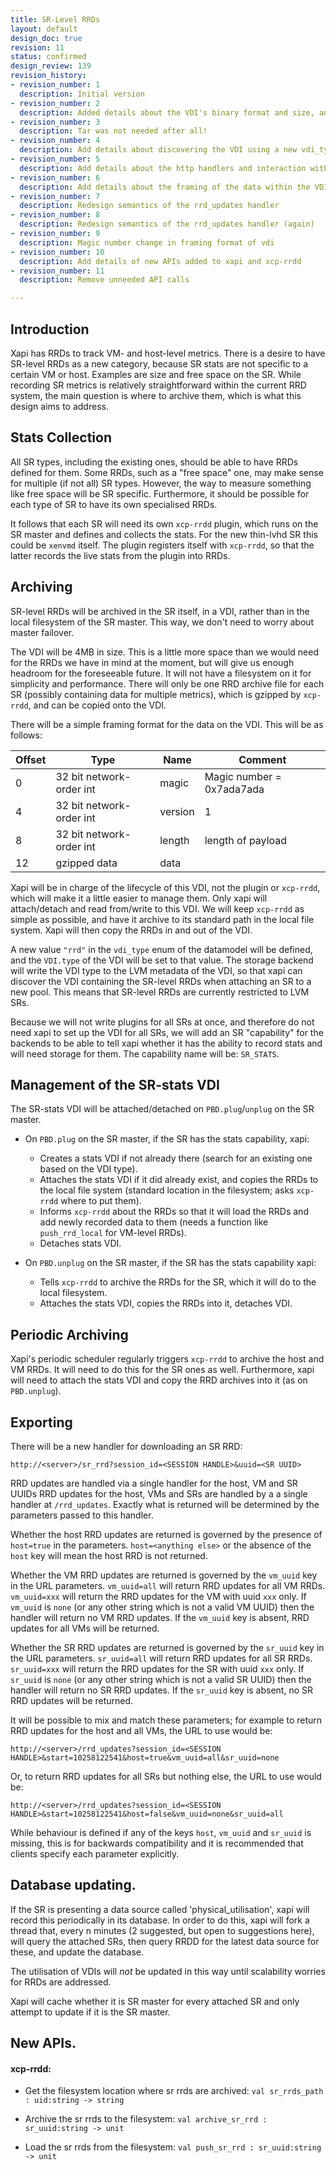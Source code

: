 ```yaml
---
title: SR-Level RRDs
layout: default
design_doc: true
revision: 11
status: confirmed
design_review: 139
revision_history:
- revision_number: 1
  description: Initial version
- revision_number: 2
  description: Added details about the VDI's binary format and size, and the SR capability name.
- revision_number: 3
  description: Tar was not needed after all!
- revision_number: 4
  description: Add details about discovering the VDI using a new vdi_type.
- revision_number: 5
  description: Add details about the http handlers and interaction with xapi's database
- revision_number: 6
  description: Add details about the framing of the data within the VDI
- revision_number: 7
  description: Redesign semantics of the rrd_updates handler
- revision_number: 8
  description: Redesign semantics of the rrd_updates handler (again)
- revision_number: 9
  description: Magic number change in framing format of vdi
- revision_number: 10
  description: Add details of new APIs added to xapi and xcp-rrdd
- revision_number: 11
  description: Remove unneeded API calls

---
```


## Introduction

Xapi has RRDs to track VM- and host-level metrics. There is a desire to have SR-level RRDs as a new category, because SR stats are not specific to a certain VM or host. Examples are size and free space on the SR. While recording SR metrics is relatively straightforward within the current RRD system, the main question is where to archive them, which is what this design aims to address.

## Stats Collection

All SR types, including the existing ones, should be able to have RRDs defined for them. Some RRDs, such as a "free space" one, may make sense for multiple (if not all) SR types. However, the way to measure something like free space will be SR specific. Furthermore, it should be possible for each type of SR to have its own specialised RRDs.

It follows that each SR will need its own `xcp-rrdd` plugin, which runs on the SR master and defines and collects the stats. For the new thin-lvhd SR this could be `xenvmd` itself. The plugin registers itself with `xcp-rrdd`, so that the latter records the live stats from the plugin into RRDs.

## Archiving

SR-level RRDs will be archived in the SR itself, in a VDI, rather than in the local filesystem of the SR master. This way, we don't need to worry about master failover.

The VDI will be 4MB in size. This is a little more space than we would need for the RRDs we have in mind at the moment, but will give us enough headroom for the foreseeable future. It will not have a filesystem on it for simplicity and performance. There will only be one RRD archive file for each SR (possibly containing data for multiple metrics), which is gzipped by `xcp-rrdd`, and can be copied onto the VDI.

There will be a simple framing format for the data on the VDI. This will be as follows:

Offset | Type                     | Name    | Comment
-------|--------------------------|---------|--------------------------
0      | 32 bit network-order int | magic   | Magic number = 0x7ada7ada
4      | 32 bit network-order int | version | 1
8      | 32 bit network-order int | length  | length of payload
12     | gzipped data             | data    |

Xapi will be in charge of the lifecycle of this VDI, not the plugin or `xcp-rrdd`, which will make it a little easier to manage them. Only xapi will attach/detach and read from/write to this VDI. We will keep `xcp-rrdd` as simple as possible, and have it archive to its standard path in the local file system. Xapi will then copy the RRDs in and out of the VDI.

A new value `"rrd"` in the `vdi_type` enum of the datamodel will be defined, and the `VDI.type` of the VDI will be set to that value. The storage backend will write the VDI type to the LVM metadata of the VDI, so that xapi can discover the VDI containing the SR-level RRDs when attaching an SR to a new pool. This means that SR-level RRDs are currently restricted to LVM SRs.

Because we will not write plugins for all SRs at once, and therefore do not need xapi to set up the VDI for all SRs, we will add an SR "capability" for the backends to be able to tell xapi whether it has the ability to record stats and will need storage for them. The capability name will be: `SR_STATS`.

## Management of the SR-stats VDI

The SR-stats VDI will be attached/detached on `PBD.plug`/`unplug` on the SR master.

* On `PBD.plug` on the SR master, if the SR has the stats capability, xapi:
	* Creates a stats VDI if not already there (search for an existing one based on the VDI type).
	* Attaches the stats VDI if it did already exist, and copies the RRDs to the local file system (standard location in the filesystem; asks `xcp-rrdd` where to put them).
	* Informs `xcp-rrdd` about the RRDs so that it will load the RRDs and add newly recorded data to them (needs a function like `push_rrd_local` for VM-level RRDs).
	* Detaches stats VDI.
	
* On `PBD.unplug` on the SR master, if the SR has the stats capability xapi:
	* Tells `xcp-rrdd` to archive the RRDs for the SR, which it will do to the local filesystem.
	* Attaches the stats VDI, copies the RRDs into it, detaches VDI.
	
## Periodic Archiving
	
Xapi's periodic scheduler regularly triggers `xcp-rrdd` to archive the host and VM RRDs. It will need to do this for the SR ones as well. Furthermore, xapi will need to attach the stats VDI and copy the RRD archives into it (as on `PBD.unplug`).

## Exporting

There will be a new handler for downloading an SR RRD:

    http://<server>/sr_rrd?session_id=<SESSION HANDLE>&uuid=<SR UUID>

RRD updates are handled via a single handler for the host, VM and SR UUIDs
RRD updates for the host, VMs and SRs are handled by a a single handler at
`/rrd_updates`.  Exactly what is returned will be determined by the parameters
passed to this handler.

Whether the host RRD updates are returned is governed by the presence of
`host=true` in the parameters. `host=<anything else>` or the absence of the
`host` key will mean the host RRD is not returned.

Whether the VM RRD updates are returned is governed by the `vm_uuid` key in the
URL parameters. `vm_uuid=all` will return RRD updates for all VM RRDs.
`vm_uuid=xxx` will return the RRD updates for the VM with uuid `xxx` only.
If `vm_uuid` is `none` (or any other string which is not a valid VM UUID) then
the handler will return no VM RRD updates. If the `vm_uuid` key is absent, RRD
updates for all VMs will be returned.

Whether the SR RRD updates are returned is governed by the `sr_uuid` key in the
URL parameters. `sr_uuid=all` will return RRD updates for all SR RRDs.
`sr_uuid=xxx` will return the RRD updates for the SR with uuid `xxx` only.
If `sr_uuid` is `none` (or any other string which is not a valid SR UUID) then
the handler will return no SR RRD updates.  If the `sr_uuid` key is absent, no
SR RRD updates will be returned.

It will be possible to mix and match these parameters; for example to return
RRD updates for the host and all VMs, the URL to use would be:

    http://<server>/rrd_updates?session_id=<SESSION HANDLE>&start=10258122541&host=true&vm_uuid=all&sr_uuid=none

Or, to return RRD updates for all SRs but nothing else, the URL to use would be:

    http://<server>/rrd_updates?session_id=<SESSION HANDLE>&start=10258122541&host=false&vm_uuid=none&sr_uuid=all

While behaviour is defined if any of the keys `host`, `vm_uuid` and `sr_uuid` is
missing, this is for backwards compatibility and it is recommended that clients
specify each parameter explicitly.

## Database updating.

If the SR is presenting a data source called 'physical_utilisation',
xapi will record this periodically in its database. In order to do
this, xapi will fork a thread that, every n minutes (2 suggested, but
open to suggestions here), will query the attached SRs, then query
RRDD for the latest data source for these, and update the database.

The utilisation of VDIs will _not_ be updated in this way until
scalability worries for RRDs are addressed.

Xapi will cache whether it is SR master for every attached SR and only
attempt to update if it is the SR master.

## New APIs.

#### xcp-rrdd:

* Get the filesystem location where sr rrds are archived: `val sr_rrds_path : uid:string -> string`

* Archive the sr rrds to the filesystem: `val archive_sr_rrd : sr_uuid:string -> unit`

* Load the sr rrds from the filesystem: `val push_sr_rrd : sr_uuid:string -> unit`
